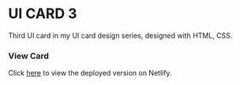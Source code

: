 # UI CARD 3

Third UI card in my UI card design series, designed with HTML, CSS.


### View Card

Click [here](https://modest-ramanujan-9cde60.netlify.app/) to view the deployed version on Netlify.
